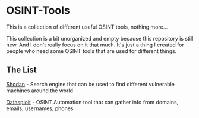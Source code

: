 # OSINT-Tools
This is a collection of different useful OSINT tools, nothing more...

This collection is a bit unorganized and empty because this repository is still new. And I don't really focus on it that much. It's just a thing I created for people who need some OSINT tools that are used for different things.

## The List
[Shodan](https://www.shodan.io/) - Search engine that can be used to find different vulnerable machines around the world

[Datasploit](https://github.com/datasploit/datasploit/) - OSINT Automation tool that can gather info from domains, emails, usernames, phones
